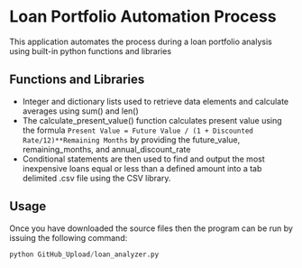  # Loan Portfolio Automation Process
This application automates the process during a loan portfolio analysis using built-in python functions and libraries
 
 ## Functions and Libraries
 - Integer and dictionary lists used to retrieve data elements and calculate averages using sum() and len()
 - The calculate_present_value() function calculates present value using the formula `Present Value = Future Value / (1 + Discounted Rate/12)**Remaining Months` by providing the future_value, remaining_months, and annual_discount_rate
 - Conditional statements are then used to find and output the most inexpensive loans equal or less than a defined amount into a tab delimited .csv file using the CSV library.
 
 ## Usage
 Once you have downloaded the source files then the program can be run by issuing the following command:
 ```python
 python GitHub_Upload/loan_analyzer.py
 ```
